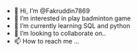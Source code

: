 - 👋 Hi, I’m @Fakruddin7869
- 👀 I’m interested in play badminton game 
- 🌱 I’m currently learning SQL and python
- 💞️ I’m looking to collaborate on..
- 📫 How to reach me ...

<!---
Fakruddin7869/Fakruddin7869 is a ✨ special ✨ repository because its `README.md` (this file) appears on your GitHub profile.
You can click the Preview link to take a look at your changes.
--->

